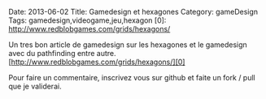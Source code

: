 Date: 2013-06-02
Title: Gamedesign et hexagones
Category: gameDesign
Tags: gamedesign,videogame,jeu,hexagon
[0]: http://www.redblobgames.com/grids/hexagons/

Un tres bon article de gamedesign sur les hexagones et le gamedesign avec du pathfinding entre autre.
[http://www.redblobgames.com/grids/hexagons/][0]


Pour faire un commentaire, inscrivez vous sur github et faite un fork / pull que je validerai.


